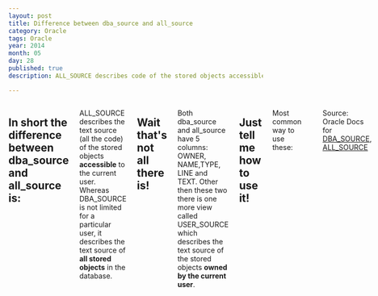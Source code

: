 ```yaml
---
layout: post
title: Difference between dba_source and all_source
category: Oracle
tags: Oracle 
year: 2014
month: 05
day: 28
published: true
description: ALL_SOURCE describes code of the stored objects accessible to current user. DBA_SOURCE also describes text for stored objects but it is not limited to a particular user.

---
```


<div class="row">	
	<div class="span9 columns">
		<h2>In short the difference between dba_source and all_source is:</h2>
		<p>ALL_SOURCE describes the text source (all the code) of the stored objects <b>accessible</b> to the current user. Whereas DBA_SOURCE is not limited for a particular user, it describes the text source of <b>all stored objects</b> in the database.</p>
		<h2>Wait that's not all there is!</h2>
		<p>Both dba_source and all_source have 5 columns: OWNER, NAME,TYPE, LINE and TEXT. Other then these two there is one more view called USER_SOURCE which describes the text source of the stored objects <b>owned by the current user</b>.</p>
		<h2>Just tell me how to use it!</h2>
		<p>Most common way to use these:</p>
		<script src="https://gist.github.com/ajgupta/90a59925ba66d7a45ba9.js"></script><br>
		<br>
		<p>Source: Oracle Docs for <a href="http://docs.oracle.com/cd/B19306_01/server.102/b14237/statviews_4102.htm" target="_blank">DBA_SOURCE</a>, <a href="http://docs.oracle.com/cd/B19306_01/server.102/b14237/statviews_2063.htm" target="_blank">ALL_SOURCE</a>
		<ul>
		<p>Related posts:</p>
  {% for post in site.tags.Oracle %}
    <li>
      <a href="{{ post.url }}">{{ post.title }}</a>
    </li>
  {% endfor %}
</ul>
	</div>
</div> 
		
		
		
		
		
